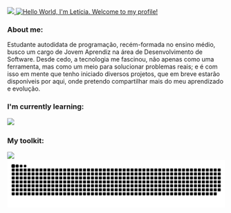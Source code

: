 <a href="https://git.io/typing-svg">
  <img src="https://media.giphy.com/media/hvRJCLFzcasrR4ia7z/giphy.gif" width="35">
  <img src="https://readme-typing-svg.demolab.com?font=Mona+Sans&weight=700&size=25&pause=1000&color=FFFFFF&vCenter=true&width=435&lines=Hello+World%2C+I'm+Leticia.;Welcome+to+my+profile!" alt="Hello World, I'm Letícia. Welcome to my profile!">
</a>

<h3>About me:</h3>
<p>Estudante autodidata de programação, recém-formada no ensino médio, busco um cargo de Jovem Aprendiz na área de Desenvolvimento de Software. Desde cedo, a tecnologia me fascinou, não apenas como uma ferramenta, mas como um meio para solucionar problemas reais; e é com isso em mente que tenho iniciado diversos projetos, que em breve estarão disponíveis por aqui, onde pretendo compartilhar mais do meu aprendizado e evolução.</p>

<h3>I'm currently learning:</h3>
<img src="https://skillicons.dev/icons?i=html,css,js">

<h3>My toolkit:</h3>
<img src="https://skillicons.dev/icons?i=py,figma,notion">

<picture>
  <source media="(prefers-color-scheme: dark)" srcset="https://raw.githubusercontent.com/leticiallsousa/leticiallsousa/output/github-snake-dark.svg" />
  <source media="(prefers-color-scheme: light)" srcset="https://raw.githubusercontent.com/leticiallsousa/leticiallsousa/output/github-snake.svg" />
  <img alt="github-snake" src="https://raw.githubusercontent.com/leticiallsousa/leticiallsousa/output/github-snake.svg" />
</picture>
